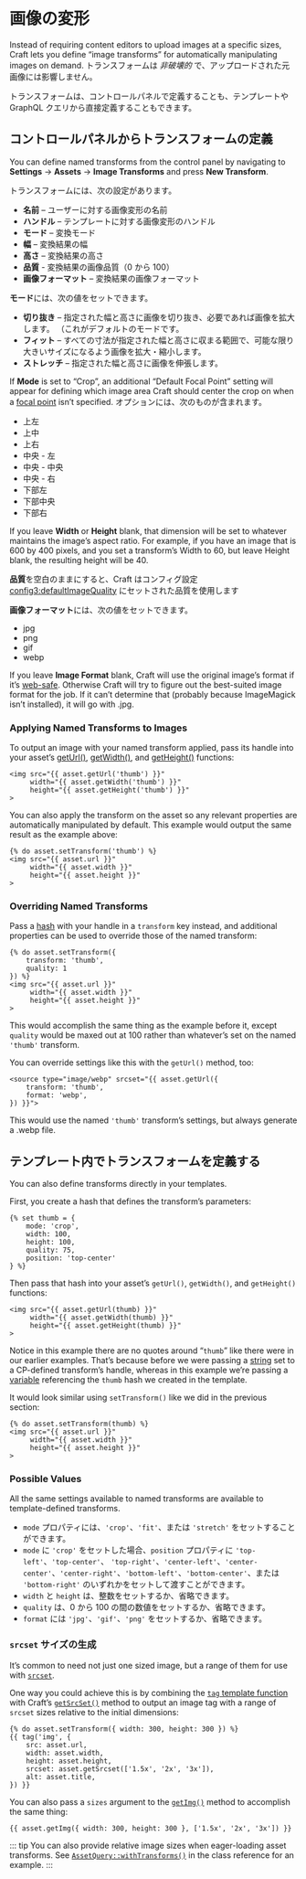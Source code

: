 # 画像の変形

Instead of requiring content editors to upload images at a specific sizes, Craft lets you define “image transforms” for automatically manipulating images on demand. トランスフォームは _非破壊的_ で、アップロードされた元画像には影響しません。

トランスフォームは、コントロールパネルで定義することも、テンプレートや GraphQL クエリから直接定義することもできます。

## コントロールパネルからトランスフォームの定義

You can define named transforms from the control panel by navigating to **Settings** → **Assets** → **Image Transforms** and press **New Transform**.

トランスフォームには、次の設定があります。

- **名前** – ユーザーに対する画像変形の名前
- **ハンドル** – テンプレートに対する画像変形のハンドル
- **モード** – 変換モード
- **幅** – 変換結果の幅
- **高さ** – 変換結果の高さ
- **品質** - 変換結果の画像品質（0 から 100）
- **画像フォーマット** – 変換結果の画像フォーマット

**モード**には、次の値をセットできます。

- **切り抜き** – 指定された幅と高さに画像を切り抜き、必要であれば画像を拡大します。 （これがデフォルトのモードです。
- **フィット**  – すべての寸法が指定された幅と高さに収まる範囲で、可能な限り大きいサイズになるよう画像を拡大・縮小します。
- **ストレッチ** – 指定された幅と高さに画像を伸張します。

If **Mode** is set to “Crop”, an additional “Default Focal Point” setting will appear for defining which image area Craft should center the crop on when a [focal point](assets.md#focal-points) isn’t specified. オプションには、次のものが含まれます。

- 上左
- 上中
- 上右
- 中央 - 左
- 中央 - 中央
- 中央 - 右
- 下部左
- 下部中央
- 下部右

If you leave **Width** or **Height** blank, that dimension will be set to whatever maintains the image’s aspect ratio. For example, if you have an image that is 600 by 400 pixels, and you set a transform’s Width to 60, but leave Height blank, the resulting height will be 40.

**品質**を空白のままにすると、Craft はコンフィグ設定 <config3:defaultImageQuality> にセットされた品質を使用します

**画像フォーマット**には、次の値をセットできます。

- jpg
- png
- gif
- webp

If you leave **Image Format** blank, Craft will use the original image’s format if it’s [web-safe](craft3:craft\helpers\Image::webSafeFormats()). Otherwise Craft will try to figure out the best-suited image format for the job. If it can’t determine that (probably because ImageMagick isn’t installed), it will go with .jpg.

### Applying Named Transforms to Images

To output an image with your named transform applied, pass its handle into your asset’s [getUrl()](craft3:craft\elements\Asset::getUrl()), [getWidth()](craft3:craft\elements\Asset::getWidth()), and [getHeight()](craft3:craft\elements\Asset::getHeight()) functions:

```twig
<img src="{{ asset.getUrl('thumb') }}"
     width="{{ asset.getWidth('thumb') }}"
     height="{{ asset.getHeight('thumb') }}"
>
```

You can also apply the transform on the asset so any relevant properties are automatically manipulated by default. This example would output the same result as the example above:

```twig
{% do asset.setTransform('thumb') %}
<img src="{{ asset.url }}"
     width="{{ asset.width }}"
     height="{{ asset.height }}"
>
```

### Overriding Named Transforms

Pass a [hash](dev/twig-primer.md#hashes) with your handle in a `transform` key instead, and additional properties can be used to override those of the named transform:

```twig{2-3}
{% do asset.setTransform({
    transform: 'thumb',
    quality: 1
}) %}
<img src="{{ asset.url }}"
     width="{{ asset.width }}"
     height="{{ asset.height }}"
>
```

This would accomplish the same thing as the example before it, except `quality` would be maxed out at 100 rather than whatever’s set on the named `'thumb'` transform.

You can override settings like this with the `getUrl()` method, too:

```twig
<source type="image/webp" srcset="{{ asset.getUrl({
    transform: 'thumb',
    format: 'webp',
}) }}">
```

This would use the named `'thumb'` transform’s settings, but always generate a .webp file.

## テンプレート内でトランスフォームを定義する

You can also define transforms directly in your templates.

First, you create a hash that defines the transform’s parameters:

```twig
{% set thumb = {
    mode: 'crop',
    width: 100,
    height: 100,
    quality: 75,
    position: 'top-center'
} %}
```

Then pass that hash into your asset’s `getUrl()`, `getWidth()`, and `getHeight()` functions:

```twig
<img src="{{ asset.getUrl(thumb) }}"
     width="{{ asset.getWidth(thumb) }}"
     height="{{ asset.getHeight(thumb) }}"
>
```

Notice in this example there are no quotes around “`thumb`” like there were in our earlier examples. That’s because before we were passing a [string](dev/twig-primer.md#strings) set to a CP-defined transform’s handle, whereas in this example we’re passing a [variable](dev/twig-primer.md#variables) referencing the `thumb` hash we created in the template.

It would look similar using `setTransform()` like we did in the previous section:

```twig
{% do asset.setTransform(thumb) %}
<img src="{{ asset.url }}"
     width="{{ asset.width }}"
     height="{{ asset.height }}"
>
```

### Possible Values

All the same settings available to named transforms are available to template-defined transforms.

- `mode` プロパティには、`'crop'`、`'fit'`、または `'stretch'` をセットすることができます。
- `mode` に `'crop'` をセットした場合、`position` プロパティに `'top-left'`、`'top-center'`、 `'top-right'`、`'center-left'`、`'center-center'`、`'center-right'`、`'bottom-left'`、`'bottom-center'`、または `'bottom-right'` のいずれかをセットして渡すことができます。
- `width` と `height` は、整数をセットするか、省略できます。
- `quality` は、0 から 100 の間の数値をセットするか、省略できます。
- `format` には `'jpg'`、`'gif'`、`'png'` をセットするか、省略できます。

### `srcset` サイズの生成

It’s common to need not just one sized image, but a range of them for use with [`srcset`](https://www.w3schools.com/tags/att_source_srcset.asp).

One way you could achieve this is by combining the [`tag` template function](dev/functions.md#tag) with Craft’s [`getSrcSet()`](craft3:craft\elements\Asset::getSrcSet()) method to output an image tag with a range of `srcset` sizes relative to the initial dimensions:

```twig
{% do asset.setTransform({ width: 300, height: 300 }) %}
{{ tag('img', {
    src: asset.url,
    width: asset.width,
    height: asset.height,
    srcset: asset.getSrcset(['1.5x', '2x', '3x']),
    alt: asset.title,
}) }}
```

You can also pass a `sizes` argument to the [`getImg()`](craft3:craft\elements\Asset::getImg()) method to accomplish the same thing:

```twig
{{ asset.getImg({ width: 300, height: 300 }, ['1.5x', '2x', '3x']) }}
```

::: tip
You can also provide relative image sizes when eager-loading asset transforms. See [`AssetQuery::withTransforms()`](craft3:craft\elements\db\AssetQuery::withTransforms()) in the class reference for an example.
:::
